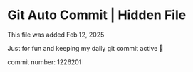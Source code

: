 # Git Auto Commit | Hidden File

This file was added Feb 12, 2025

Just for fun and keeping my daily git commit active 🤪

commit number: 1226201
